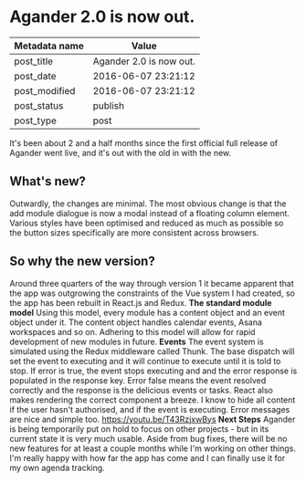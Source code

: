 
# Agander 2.0 is now out.


| Metadata name | Value |
| --------- | ------ |
| post_title | Agander 2.0 is now out. | 
| post_date | 2016-06-07 23:21:12 | 
| post_modified | 2016-06-07 23:21:12 | 
| post_status | publish | 
| post_type | post |

It's been about 2 and a half months since the first official full release of Agander went live, and it's out with the old in with the new.

What's new?
-----------

Outwardly, the changes are minimal. The most obvious change is that the add module dialogue is now a modal instead of a floating column element. Various styles have been optimised and reduced as much as possible so the button sizes specifically are more consistent across browsers.

So why the new version?
-----------------------

Around three quarters of the way through version 1 it became apparent that the app was outgrowing the constraints of the Vue system I had created, so the app has been rebuilt in React.js and Redux. **The standard module model** Using this model, every module has a content object and an event object under it. The content object handles calendar events, Asana workspaces and so on. Adhering to this model will allow for rapid development of new modules in future. **Events** The event system is simulated using the Redux middleware called Thunk. The base dispatch will set the event to executing and it will continue to execute until it is told to stop. If error is true, the event stops executing and and the error response is populated in the response key. Error false means the event resolved correctly and the response is the delicious events or tasks. React also makes rendering the correct component a breeze. I know to hide all content if the user hasn't authorised, and if the event is executing. Error messages are nice and simple too. https://youtu.be/T43RzjxwBys **Next Steps** Agander is being temporarily put on hold to focus on other projects - but in its current state it is very much usable. Aside from bug fixes, there will be no new features for at least a couple months while I'm working on other things. I'm really happy with how far the app has come and I can finally use it for my own agenda tracking.
        